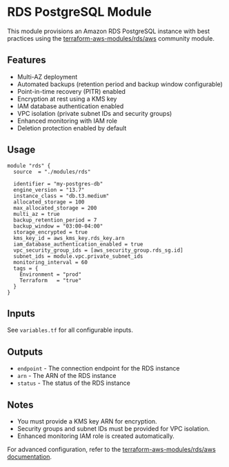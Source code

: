 # RDS PostgreSQL Module

This module provisions an Amazon RDS PostgreSQL instance with best practices using the [terraform-aws-modules/rds/aws](https://github.com/terraform-aws-modules/terraform-aws-rds) community module.

## Features
- Multi-AZ deployment
- Automated backups (retention period and backup window configurable)
- Point-in-time recovery (PITR) enabled
- Encryption at rest using a KMS key
- IAM database authentication enabled
- VPC isolation (private subnet IDs and security groups)
- Enhanced monitoring with IAM role
- Deletion protection enabled by default

## Usage
```hcl
module "rds" {
  source  = "./modules/rds"

  identifier = "my-postgres-db"
  engine_version = "13.7"
  instance_class = "db.t3.medium"
  allocated_storage = 100
  max_allocated_storage = 200
  multi_az = true
  backup_retention_period = 7
  backup_window = "03:00-04:00"
  storage_encrypted = true
  kms_key_id = aws_kms_key.rds_key.arn
  iam_database_authentication_enabled = true
  vpc_security_group_ids = [aws_security_group.rds_sg.id]
  subnet_ids = module.vpc.private_subnet_ids
  monitoring_interval = 60
  tags = {
    Environment = "prod"
    Terraform   = "true"
  }
}
```

## Inputs
See `variables.tf` for all configurable inputs.

## Outputs
- `endpoint` - The connection endpoint for the RDS instance
- `arn` - The ARN of the RDS instance
- `status` - The status of the RDS instance

## Notes
- You must provide a KMS key ARN for encryption.
- Security groups and subnet IDs must be provided for VPC isolation.
- Enhanced monitoring IAM role is created automatically.

For advanced configuration, refer to the [terraform-aws-modules/rds/aws documentation](https://github.com/terraform-aws-modules/terraform-aws-rds).
